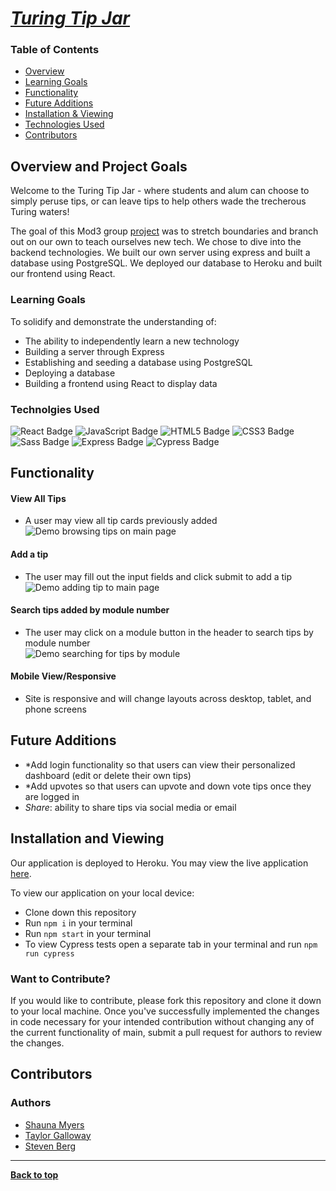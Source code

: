 
# [*Turing Tip Jar*](https://turingtwocentfe.herokuapp.com/)

### Table of Contents
- [Overview](#overview-and-project-goals)
- [Learning Goals](#learning-goals)
- [Functionality](#functionality)
- [Future Additions](#future-additions)
- [Installation & Viewing](#installation-and-viewing)
- [Technologies Used](#technologies-used)
- [Contributors](#contributors)

## Overview and Project Goals
Welcome to the Turing Tip Jar - where students and alum can choose to simply peruse tips, or can leave tips to help others wade the trecherous Turing waters! 

The goal of this Mod3 group [project](https://frontend.turing.edu/projects/module-3/stretch.html) was to stretch boundaries and branch out on our own to teach ourselves new tech. We chose to dive into the backend technologies. We built our own server using express and built a database using PostgreSQL. We deployed our database to Heroku and built our frontend using React.

### Learning Goals

To solidify and demonstrate the understanding of:

- The ability to independently learn a new technology
- Building a server through Express
- Establishing and seeding a database using PostgreSQL
- Deploying a database
- Building a frontend using React to display data


### Technolgies Used

<p text-align="center"> 
    <img alt="React Badge" src="https://img.shields.io/badge/React-61DAFB?logo=react&logoColor=000&style=flat-square)" />
    <img alt="JavaScript Badge" src="https://img.shields.io/badge/JavaScript-F7DF1E?logo=javascript&logoColor=000&style=flat-square" />
    <img alt="HTML5 Badge" src="https://img.shields.io/badge/HTML5-E34F26?logo=html5&logoColor=fff&style=flat-square" />
    <img alt="CSS3 Badge" src="https://img.shields.io/badge/CSS3-1572B6?logo=css3&logoColor=fff&style=flat-square" />
    <img alt="Sass Badge" src="https://img.shields.io/badge/Sass-C69?logo=sass&logoColor=fff&style=flat-square" />
    <img alt="Express Badge" src="https://img.shields.io/badge/Express-000?logo=express&logoColor=fff&style=flat-square" />
    <img alt="Cypress Badge" src="https://img.shields.io/badge/Cypress-17202C?logo=cypress&logoColor=fff&style=flat-square" />
</p>

## Functionality 

#### View All Tips
- A user may view all tip cards previously added<br>
![Demo browsing tips on main page](https://user-images.githubusercontent.com/74690897/127753461-248752da-56b1-4415-985c-3c59a85c1849.gif)




#### Add a tip
- The user may fill out the input fields and click submit to add a tip<br>
![Demo adding tip to main page](https://user-images.githubusercontent.com/74690897/127753669-362810f6-2166-41bf-ae82-69d1682d0f97.gif)



#### Search tips added by module number
- The user may click on a module button in the header to search tips by module number<br>
![Demo searching for tips by module](https://user-images.githubusercontent.com/74690897/127753872-81791998-5957-4858-888e-decd22fcb0a9.gif)


 
#### Mobile View/Responsive
- Site is responsive and will change layouts across desktop, tablet, and phone screens<br>


## Future Additions

- *Add login functionality so that users can view their personalized dashboard (edit or delete their own tips)
- *Add upvotes so that users can upvote and down vote tips once they are logged in 
- *Share*: ability to share tips via social media or email 

## Installation and Viewing 

Our application is deployed to Heroku. You may view the live application [here](https://turingtwocentfe.herokuapp.com/).

To view our application on your local device:

- Clone down this repository
- Run `npm i` in your terminal
- Run `npm start` in your terminal
- To view Cypress tests open a separate tab in your terminal and run `npm run cypress`


### Want to Contribute?
If you would like to contribute, please fork this repository and clone it down to your local machine. Once you've successfully implemented the changes in code necessary for your intended contribution without changing any of the current functionality of main, submit a pull request for authors to review the changes.


## Contributors
### Authors
- [Shauna Myers](https://github.com/ShaunaMyers)
- [Taylor Galloway](https://github.com/tylrs)
- [Steven Berg](https://github.com/saberg1)

**************************************************************************

**[Back to top](#table-of-contents)**
